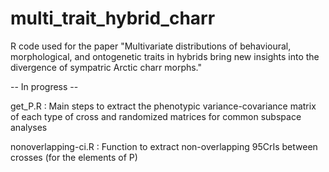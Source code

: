 # multi_trait_hybrid_charr
R code used for the paper "Multivariate distributions of behavioural, morphological, and ontogenetic  traits in hybrids bring new insights into the divergence of sympatric Arctic charr morphs."

-- In progress -- 

get_P.R : Main steps to extract the phenotypic variance-covariance matrix of each type of cross and randomized matrices for common subspace analyses 

nonoverlapping-ci.R : Function to extract non-overlapping 95CrIs between crosses (for the elements of P)

